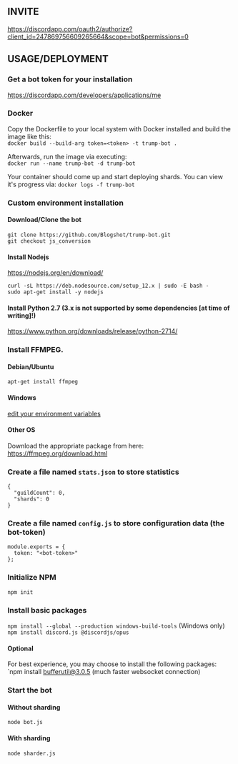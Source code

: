 ## INVITE
https://discordapp.com/oauth2/authorize?client_id=247869756609265664&scope=bot&permissions=0

## USAGE/DEPLOYMENT

### Get a bot token for your installation
https://discordapp.com/developers/applications/me

### Docker
Copy the Dockerfile to your local system with Docker installed and build the image like this:  
`docker build --build-arg token=<token> -t trump-bot .`

Afterwards, run the image via executing:  
`docker run --name trump-bot -d trump-bot`

Your container should come up and start deploying shards. You can view it's progress via:
`docker logs -f trump-bot`

### Custom environment installation

#### Download/Clone the bot
`git clone https://github.com/Blogshot/trump-bot.git`  
`git checkout js_conversion` 

#### Install Nodejs
https://nodejs.org/en/download/

```
curl -sL https://deb.nodesource.com/setup_12.x | sudo -E bash -
sudo apt-get install -y nodejs
```

#### Install Python 2.7 (3.x is not supported by some dependencies \[at time of writing\]!)
https://www.python.org/downloads/release/python-2714/

### Install FFMPEG.

#### Debian/Ubuntu
`apt-get install ffmpeg`

#### Windows
[edit your environment variables](http://adaptivesamples.com/how-to-install-ffmpeg-on-windows/)

#### Other OS
Download the appropriate package from here: https://ffmpeg.org/download.html

### Create a file named `stats.json` to store statistics
```
{
  "guildCount": 0,
  "shards": 0
}
```

### Create a file named `config.js` to store configuration data (the bot-token)
```
module.exports = {
  token: "<bot-token>"
};
```

### Initialize NPM
`npm init`  

### Install basic packages
`npm install --global --production windows-build-tools` (Windows only)  
`npm install discord.js @discordjs/opus` 

#### Optional
For best experience, you may choose to install the following packages:  
`npm install bufferutil@3.0.5 (much faster websocket connection)

### Start the bot

#### Without sharding
`node bot.js`

#### With sharding
`node sharder.js`
